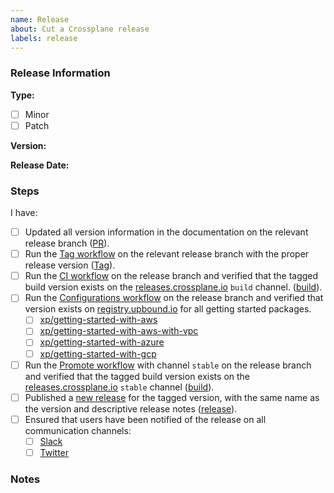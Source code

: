 ```yaml
---
name: Release
about: Cut a Crossplane release
labels: release
---
```


<!--
Issue title should be in the following format:

    Cut vX.Y.Z Release
-->

<!--
Please assign the release manager to the issue.
-->

### Release Information

**Type:**
<!-- Select One -->
- [ ] Minor
- [ ] Patch

**Version:** <!-- e.g. v1.3.0 -->

**Release Date:** <!-- e.g. Jun 29, 2021 -->

### Steps

<!-- Please complete the following steps in order. Links should be populated at the bottom of this section. -->

I have:
<!-- Please uncomment the following section only if cutting a minor release. These should be completed at the beginning of Code Freeze: https://crossplane.io/docs/v1.2/reference/release-cycle.html#code-freeze -->
<!--
- [ ] Created the [release branch][release-branch].
- [ ] Created and merged an empty commit to the `master` branch
  ([PR][empty-commit-pr]).
- [ ] Run the [Tag workflow][rc-tag-workflow] on the `master` branch with the
  next release candidate tag ([Tag][rc-tag]).
-->
- [ ] Updated all version information in the documentation on the relevant
  release branch ([PR][docs-update-pr]).
- [ ] Run the [Tag workflow][tag-workflow] on the relevant release branch with
  the proper release version ([Tag][tag]).
- [ ] Run the [CI workflow][ci-workflow] on the release branch and verified that
  the tagged build version exists on the [releases.crossplane.io] `build`
  channel. ([build][release-build]).
- [ ] Run the [Configurations workflow][configurations-workflow] on the release
  branch and verified  that version exists on [registry.upbound.io] for all
  getting started packages.
    - [ ] [xp/getting-started-with-aws]
    - [ ] [xp/getting-started-with-aws-with-vpc]
    - [ ] [xp/getting-started-with-azure]
    - [ ] [xp/getting-started-with-gcp]
- [ ] Run the [Promote workflow][promote-workflow] with channel `stable` on the
  release branch and verified that the tagged build version exists on the
  [releases.crossplane.io] `stable` channel ([build][stable-build]).
- [ ] Published a [new release] for the tagged version, with the same name as
  the version and descriptive release notes ([release][release]).
- [ ] Ensured that users have been notified of the release on all communication
  channels:
    - [ ] [Slack][slack]
    - [ ] [Twitter][twitter]

<!-- Links Populated by Release Manager -->

<!-- Only relevant for minor releases -->
[release-branch]: <!-- Link to Release Branch, e.g. https://github.com/crossplane/crossplane/tree/release-1.3 -->
[empty-commit-pr]: <!-- Link to PR, e.g. https://github.com/crossplane/crossplane/pull/2395 -->
[rc-tag-workflow]: <!-- Link to workflow for tagging the next RC version on master -->
[rc-tag]: <!-- Link to RC tag on master, e.g. v1.4.0-rc.0 -->

<!-- Relevant for all releases -->
[docs-update-pr]: <!-- Link to merged PR, e.g. https://github.com/crossplane/crossplane/pull/2386 -->
[tag-workflow]: <!-- Link to workflow for tagging version on release branch -->
[tag]: <!-- Link to tag on release branch, e.g. v1.3.0 -->
[ci-workflow]: <!-- Link to CI workflow on release branch -->
[release-build]: <!-- Link to build, e.g. https://releases.crossplane.io/build/release-1.3/v1.3.0 -->
[configurations-workflow]: <!-- Link to Configurations workflow run on release branch -->
[xp/getting-started-with-aws]: <!-- Link to package version, e.g. https://cloud.upbound.io/registry/xp/getting-started-with-aws/v1.3.0 -->
[xp/getting-started-with-aws-with-vpc]: <!-- Link to package version, e.g. https://cloud.upbound.io/registry/xp/getting-started-with-aws-with-vpc/v1.3.0 -->
[xp/getting-started-with-azure]: <!-- Link to package version, e.g. https://cloud.upbound.io/registry/xp/getting-started-with-azure/v1.3.0 -->
[xp/getting-started-with-gcp]: <!-- Link to package version, e.g. https://cloud.upbound.io/registry/xp/getting-started-with-gcp/v1.3.0 -->
[promote-workflow]: <!-- Link to Promote workflow -->
[stable-build]: <!-- Link to build, e.g. https://releases.crossplane.io/stable/v1.3.0 -->
[release]: <!-- Link to release notes -->
[slack]: <!-- Link to message in Crossplane slack -->
[twitter]: <!-- Link to tweet -->

### Notes

<!-- This section is reserved for any relevant notes or links for this release. -->


<!-- Named Links -->
[releases.crossplane.io]: https://releases.crossplane.io
[registry.upbound.io]: https://cloud.upbound.io/browse
[new release]: https://github.com/crossplane/crossplane/releases/new
